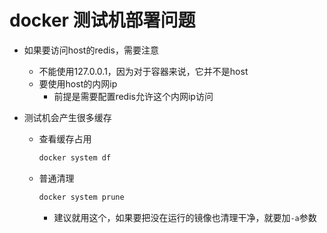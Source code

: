 # docker 测试机部署问题

- 如果要访问host的redis，需要注意
    - 不能使用127.0.0.1，因为对于容器来说，它并不是host
    - 要使用host的内网ip
        - 前提是需要配置redis允许这个内网ip访问

- 测试机会产生很多缓存
    - 查看缓存占用
        ```bash
        docker system df
        ```
    - 普通清理
        ```bash
        docker system prune
        ```
        - 建议就用这个，如果要把没在运行的镜像也清理干净，就要加`-a`参数
        
        
